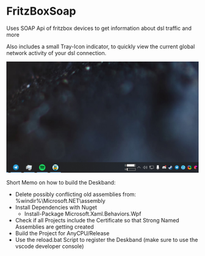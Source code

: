 # FritzBoxSoap
Uses SOAP Api of fritzbox devices to get information about dsl traffic and more

Also includes a small Tray-Icon indicator, to quickly view the current global network activity of your dsl connection.

![](https://raw.githubusercontent.com/F1ndus/FritzBoxSoap/master/dslauslastung.PNG)

Short Memo on how to build the Deskband:

* Delete possibly conflicting old assemblies from: %windir%\Microsoft.NET\assembly
* Install Dependencies with Nuget
	* Install-Package Microsoft.Xaml.Behaviors.Wpf
* Check if all Projects include the Certificate so that Strong Named Assemblies are getting created
* Build the Project for AnyCPU/Release
* Use the reload.bat Script to register the Deskband (make sure to use the vscode developer console)
